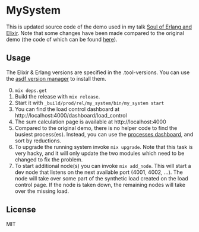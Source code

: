 # MySystem

This is updated source code of the demo used in my talk [Soul of Erlang and Elixir](https://www.youtube.com/watch?v=JvBT4XBdoUE). Note that some changes have been made compared to the original demo (the code of which can be found [here](https://github.com/sasa1977/demo_system)).

## Usage

The Elixir & Erlang versions are specified in the .tool-versions. You can use the [asdf version manager](https://github.com/asdf-vm/asdf) to install them.


0. `mix deps.get`
1. Build the release with `mix release`.
2. Start it with `_build/prod/rel/my_system/bin/my_system start`
3. You can find the load control dashboard at http://localhost:4000/dashboard/load_control
4. The sum calculation page is available at http://localhost:4000
5. Compared to the original demo, there is no helper code to find the busiest process(es). Instead, you can use the [processes dashboard](http://localhost:4000/dashboard/processes), and sort by reductions.
6. To upgrade the running system invoke `mix upgrade`. Note that this task is very hacky, and it will only update the two modules which need to be changed to fix the problem.
7. To start additional node(s) you can invoke `mix add_node`. This will start a dev node that listens on the next available port (4001, 4002, ...). The node will take over some part of the synthetic load created on the load control page. If the node is taken down, the remaining nodes will take over the missing load.

## License

MIT
